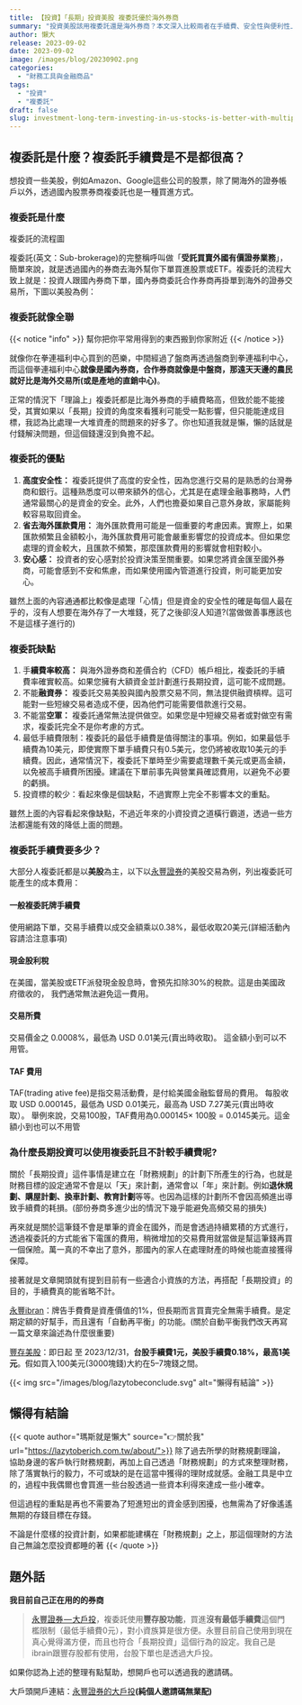 ```yaml
---
title: 【投資】「長期」投資美股 複委託優於海外券商
summary: "投資美股該用複委託還是海外券商？本文深入比較兩者在手續費、安全性與便利性上的差異，並分析為何對於「長期投資者」來說，複委託可能是更安心、省事的選擇。"
author: 懶大
release: 2023-09-02
date: 2023-09-02
image: /images/blog/20230902.png
categories:
  - "財務工具與金融商品"
tags:
  - "投資"
  - "複委託"
draft: false
slug: investment-long-term-investing-in-us-stocks-is-better-with-multiple-delegations-than-overseas-brokerages
---
```


## 複委託是什麼？複委託手續費是不是都很高？

想投資一些美股，例如Amazon、Google這些公司的股票，除了開海外的證券帳戶以外，透過國內股票券商複委託也是一種買進方式。

### 複委託是什麼

複委託的流程圖

複委託(英文：Sub-brokerage)的完整稱呼叫做「**受託買賣外國有價證券業務**」，簡單來說，就是透過國內的券商去海外幫你下單買進股票或ETF。複委託的流程大致上就是：投資人跟國內券商下單，國內券商委託合作券商再掛單到海外的證券交易所，下圖以美股為例：

### 複委託就像全聯

{{< notice "info" >}}
幫你把你平常用得到的東西搬到你家附近
{{< /notice >}}

就像你在拳連福利中心買到的芭樂，中間經過了盤商再透過盤商到拳連福利中心，而這個拳連福利中心**就像是國內券商，合作券商就像是中盤商，那遠天天邊的農民就好比是海外交易所(或是產地的直銷中心)**。

正常的情況下「理論上」複委託都是比海外券商的手續費略高，但致於能不能接受，其實如果以「長期」投資的角度來看獲利可能受一點影響，但只能能達成目標，我認為比處理一大堆資產的問題來的好多了。你也知道我就是懶，懶的話就是付錢解決問題，但這個錢還沒到負擔不起。

### 複委託的優點

1. **高度安全性：** 複委託提供了高度的安全性，因為您進行交易的是熟悉的台灣券商和銀行。這種熟悉度可以帶來額外的信心，尤其是在處理金融事務時，人們通常最關心的是資金的安全。此外，人們也擔憂如果自己意外身故，家屬能夠較容易取回資金。
2. **省去海外匯款費用：** 海外匯款費用可能是一個重要的考慮因素。實際上，如果匯款頻繁且金額較小，海外匯款費用可能會嚴重影響您的投資成本。但如果您處理的資金較大，且匯款不頻繁，那麼匯款費用的影響就會相對較小。
3. **安心感：** 投資者的安心感對於投資決策至關重要。如果您將資金匯至國外券商，可能會感到不安和焦慮，而如果使用國內管道進行投資，則可能更加安心。

雖然上面的內容通通都比較像是處理「心情」但是資金的安全性的確是每個人最在乎的，沒有人想要在海外存了一大堆錢，死了之後卻沒人知道?(當做做善事應該也不是這樣子進行的)

### 複委託缺點

1. 手**續費率較高：** 與海外證券商和差價合約（CFD）帳戶相比，複委託的手續費率確實較高。如果您擁有大額資金並計劃進行長期投資，這可能不成問題。
2. 不能**融資券：** 複委託交易美股與國內股票交易不同，無法提供融資槓桿。這可能對一些短線交易者造成不便，因為他們可能需要借款進行交易。
3. 不能當**空軍：** 複委託通常無法提供做空。如果您是中短線交易者或對做空有需求，複委託完全不是你考慮的方式。
4. 最低手續費限制：複委託的最低手續費是值得關注的事項。例如，如果最低手續費為10美元，即使實際下單手續費只有0.5美元，您仍將被收取10美元的手續費。因此，通常情況下，複委託下單時至少需要處理數千美元或更高金額，以免被高手續費所困擾。建議在下單前事先與營業員確認費用，以避免不必要的虧損。
5. 投資標的較少：看起來像是個缺點，不過實際上完全不影響本文的重點。

雖然上面的內容看起來像缺點，不過近年來的小資投資之道橫行霸道，透過一些方法都還能有效的降低上面的問題。

### 複委託手續費要多少？

大部分人複委託都是以**美股**為主，以下以[永豐證券](https://www.sinotrade.com.tw/richclub/freshman/-60dd51e8ba4ba620cc0823c5)的美股交易為例，列出複委託可能產生的成本費用：

#### 一般複委託牌手續費

使用網路下單，交易手續費以成交金額乘以0.38%，最低收取20美元(詳細活動內容請洽注意事項)

#### 現金股利稅

在美國，當美股或ETF派發現金股息時，會預先扣除30%的稅款。這是由美國政府徵收的，
我們通常無法避免這一費用。

#### 交易所費

交易價金之 0.0008%，最低為 USD 0.01美元(賣出時收取)。
這金額小到可以不用管。

#### TAF 費用

TAF(trading ative fee)是指交易活動費，是付給美國金融監督局的費用。
每股收取 USD 0.000145，最低為 USD 0.01美元，最高為 USD 7.27美元(賣出時收取）。
舉例來說，交易100股，TAF費用為0.000145× 100股 = 0.0145美元。這金額小到也可以不用管

### 為什麼長期投資可以使用複委託且不計較手續費呢?

關於「長期投資」這件事情是建立在「財務規劃」的計劃下所產生的行為，也就是財務目標的設定通常不會是以「天」來計劃，通常會以「年」來計劃。例如**退休規劃、購屋計劃、換車計劃、教育計劃**等等。也因為這樣的計劃所不會因高頻進出導致手續費的耗損。(部份券商多進少出的情況下幾乎能避免高頻交易的損失)

再來就是關於這筆錢不會是單筆的資金在國外，而是會透過持續累積的方式進行，透過複委託的方式能省下電匯的費用，稍微增加的交易費用就當做是幫這筆錢再買一個保險。萬一真的不幸出了意外，那國內的家人在處理財產的時候也能直接獲得保障。

接著就是文章開頭就有提到目前有一些適合小資族的方法，再搭配「長期投資」的目的，手續費真的能省略不計。

[永豐ibran](https://bank.sinopac.com/sinopacBT/webevents/ibrain/index.html)：牌告手費費是資產價值的1%，但長期而言買賣完全無需手續費。是定期定額的好幫手，而且還有「自動再平衡」的功能。(關於自動平衡我們改天再寫一篇文章來論述為什麼很重要)

[豐存美股](https://www.sinotrade.com.tw/ec/20220701/index.aspx)：即日起 至 2023/12/31，**台股手續費1元，美股手續費0.18%，最高1美元**。假如買入100美元(3000塊錢)大約在5–7塊錢之間。

{{< img src="/images/blog/lazytobeconclude.svg" alt="懶得有結論" >}}

## 懶得有結論

{{< quote author="瑪斯就是懶大" source="👉關於我" url="https://lazytoberich.com.tw/about/">}}
除了過去所學的財務規劃理論，協助身邊的客戶執行財務規劃，再加上自己透過「財務規劃」的方式來整理財務，除了落實執行的毅力，不可或缺的是在這當中獲得的理財成就感。金融工具是中立的，過程中我偶爾也會買進一些台股透過一些資本利得來達成一些小確幸。

但這過程的重點是再也不需要為了短進短出的資金感到困擾，也無需為了好像遙遙無期的存錢目標在存錢。

不論是什麼樣的投資計劃，如果都能建構在「財務規劃」之上，那這個理財的方法自己無論怎麼投資都睡的著
{{< /quote >}}

## 題外話

**我目前自己正在用的的券商**

> [永豐證券 — 大戶投](https://www.sinotrade.com.tw/richclub/dawhotou/campaign)，複委託使用**豐存股功能**，買進**沒有最低手續費**這個門檻限制（最低手續費0元），對小資族算是很方便。永豐目前自己使用到現在真心覺得滿方便，而且也符合「長期投資」這個行為的設定。我自己是ibrain跟豐存股都有使用，台股下單也是透過大戶投。

如果你認為上述的整理有點幫助，想開戶也可以透過我的邀請碼。

大戶頭開戶連結：[永豐證券的大戶投](https://www.sinotrade.com.tw/ec/20211126/index.aspx?strProd=0129&strWeb=0248&utm_campaign=MGM_inchannel&utm_source=dawhotouAPP&utm_medium=share_1126&invt=DF467)**(純個人邀請碼無業配)**
